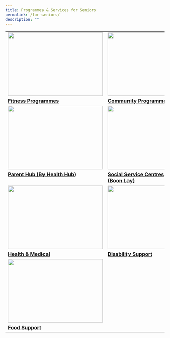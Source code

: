 ```yaml
---
title: Programmes & Services for Seniors
permalink: /for-seniors/
description: ""
---
```

<table>
	<tbody><tr>
		<td><img src="https://img.freepik.com/free-vector/stretching-exercises-concept-illustration_114360-8922.jpg?w=996&amp;t=st=1691067817~exp=1691068417~hmac=6f2309f35bff1ec07aad23784c1220e2e18b7d9bfbd757785c533753c064c8d5" style="height:200px;width:300px"></td>
		<td><img src="https://img.freepik.com/free-vector/tiny-office-employees-working-abstract-caring-hands_74855-19924.jpg?w=996&amp;t=st=1691067865~exp=1691068465~hmac=0d3c88a1c5290203f75702e69a620d5d9110c1dda638168c1c891011e1161d93" style="height:200px;width:220px"></td>
		<td><img src="https://img.freepik.com/free-vector/confused-elderly-man-suffering-from-alzheimer-disease-his-relative-doctor-flat-vector-illustration_1284-67229.jpg?w=996&amp;t=st=1691068412~exp=1691069012~hmac=f562b01397b8860bd9a01372074ee908441502d7ba2286ea3730eb3ec80580fb" style="height:200px;width:300px"></td>
	</tr>
	<tr>
		<td><b><a href="/for-seniors/fitness/">Fitness Programmes</a></b><br></td>
		<td><b><a href="/for-seniors/community/">Community Programmes</a></b><br></td>
		<td><b><a href="/for-seniors/mentalhealth/"> Mental Health</a></b><br></td></tr>
<tr>
		<td><img src="https://www.healthhub.sg/sites/assets/Assets/Programs/parenting_portal/images/resources-thumb-2.png" style="height:200px;width:300px"></td>
		<td><img src="https://img.freepik.com/free-vector/charity-flat-color-illustration-with-young-volunteer-characters-caring-elderly-disabled-person-vector-illustration_1284-73382.jpg?w=1380&amp;t=st=1691066694~exp=1691067294~hmac=91aecb39ef15ae8ff04e3aca58cc8b5a3140560fe1dd4fd86c70941d6dd2515d" style="height:200px;width:220px"></td>
		<td><img src="https://supportgowhere.life.gov.sg/static/Financial-5d84d4c0.svg" style="height:200px;width:300px"></td>
	</tr>
<tr>
		<td><b><a href="https://www.healthhub.sg/programmes/183/parent-hub">Parent Hub (By Health Hub)</a></b><br><br></td> 
		<td><b><a href="/findaservice/ssc/">Social Service Centres (Boon Lay)</a></b><br></td>
		<td><b><a href="https://supportgowhere.life.gov.sg/categories/seniors"> Financial Support/Schemes</a></b><br>
	</td></tr>
<tr>
		<td><img src="https://img.freepik.com/free-vector/flat-hand-drawn-patient-taking-medical-examination_52683-57829.jpg?w=996&amp;t=st=1691066904~exp=1691067504~hmac=18aa5190bf48471d779b17810c92b19f2f333107f93341a02dace8f7f6bdfe21" style="height:200px;width:300px"></td>
		<td><img src="https://img.freepik.com/free-vector/hand-drawn-people-with-disabilities-illustration_23-2149676516.jpg?w=996&amp;t=st=1691066934~exp=1691067534~hmac=a0e36298d71c833769fe2a9d5ce3d0e580314e10200caf2a1ae4718cceb165e3" style="height:200px;width:220px"></td>
		<td><img src="https://img.freepik.com/free-vector/beautiful-home_24877-50819.jpg?w=740&amp;t=st=1691066987~exp=1691067587~hmac=24ee1340e689ee13a51b1fa3ed206c9faf1c8134089ef88fcd9c7a70e4163d77" style="height:200px;width:300px"></td>
	</tr>
<tr>
		<td><b><a href="/findaservice/healthandmedical/">Health &amp; Medical</a></b><br></td>
		<td><b><a href="/findaservice/disabilitysupport/">Disability Support</a></b><br></td>
		<td><b><a href="/findaservice/housingsupport/"> Housing Support</a></b><br>
			</td></tr>
	<tr>
		<td><img src="https://img.freepik.com/free-vector/hand-drawn-flat-design-food-bank-illustration_23-2149354223.jpg?w=740&amp;t=st=1691067066~exp=1691067666~hmac=757bb5fab11faa60b64e8806732ba7ce3ed8970c513e5665c2fc430164c9c414" style="height:200px;width:300px"></td>
	</tr><tr>
		<td><b><a href="/findaservice/foodsupport/">Food Support</a></b><br></td>
	</tr>			
</tbody></table>